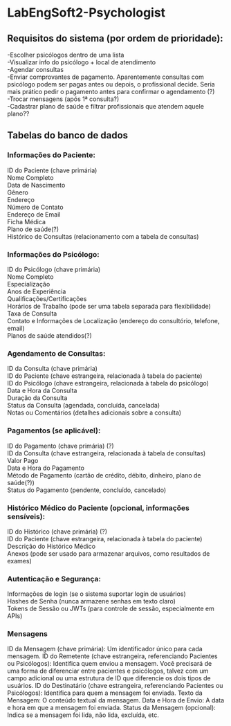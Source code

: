 # LabEngSoft2-Psychologist

## Requisitos do sistema (por ordem de prioridade):  
-Escolher psicólogos dentro de uma lista  
-Visualizar info do psicólogo + local de atendimento  
-Agendar consultas  
-Enviar comprovantes de pagamento. Aparentemente consultas com psicólogo podem ser pagas antes ou depois, o profissional decide. Seria mais prático pedir o pagamento antes para confirmar o agendamento (?)  
-Trocar mensagens (após 1ª consulta?)  
-Cadastrar plano de saúde e filtrar profissionais que atendem aquele plano??  

## Tabelas do banco de dados

### Informações do Paciente:  
ID do Paciente (chave primária)  
Nome Completo  
Data de Nascimento  
Gênero  
Endereço  
Número de Contato  
Endereço de Email  
Ficha Médica  
Plano de saúde(?)  
Histórico de Consultas (relacionamento com a tabela de consultas)  

### Informações do Psicólogo:  
ID do Psicólogo (chave primária)  
Nome Completo  
Especialização  
Anos de Experiência  
Qualificações/Certificações  
Horários de Trabalho (pode ser uma tabela separada para flexibilidade)  
Taxa de Consulta  
Contato e Informações de Localização (endereço do consultório, telefone, email)  
Planos de saúde atendidos(?)  

### Agendamento de Consultas:  
ID da Consulta (chave primária)  
ID do Paciente (chave estrangeira, relacionada à tabela do paciente)  
ID do Psicólogo (chave estrangeira, relacionada à tabela do psicólogo)  
Data e Hora da Consulta  
Duração da Consulta  
Status da Consulta (agendada, concluída, cancelada)  
Notas ou Comentários (detalhes adicionais sobre a consulta)  

### Pagamentos (se aplicável):  
ID do Pagamento (chave primária) (?)  
ID da Consulta (chave estrangeira, relacionada à tabela de consultas)  
Valor Pago  
Data e Hora do Pagamento  
Método de Pagamento (cartão de crédito, débito, dinheiro, plano de saúde(?))  
Status do Pagamento (pendente, concluído, cancelado)  

### Histórico Médico do Paciente (opcional, informações sensíveis):  
ID do Histórico (chave primária) (?)  
ID do Paciente (chave estrangeira, relacionada à tabela do paciente)  
Descrição do Histórico Médico  
Anexos (pode ser usado para armazenar arquivos, como resultados de exames)  

### Autenticação e Segurança:  
Informações de login (se o sistema suportar login de usuários)  
Hashes de Senha (nunca armazene senhas em texto claro)  
Tokens de Sessão ou JWTs (para controle de sessão, especialmente em APIs)  

### Mensagens
ID da Mensagem (chave primária): Um identificador único para cada mensagem.
ID do Remetente (chave estrangeira, referenciando Pacientes ou Psicólogos): Identifica quem enviou a mensagem. Você precisará de uma forma de diferenciar entre pacientes e psicólogos, talvez com um campo adicional ou uma estrutura de ID que diferencie os dois tipos de usuários.
ID do Destinatário (chave estrangeira, referenciando Pacientes ou Psicólogos): Identifica para quem a mensagem foi enviada.
Texto da Mensagem: O conteúdo textual da mensagem.
Data e Hora de Envio: A data e hora em que a mensagem foi enviada.
Status da Mensagem (opcional): Indica se a mensagem foi lida, não lida, excluída, etc.
